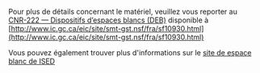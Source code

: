 Pour plus de détails concernant le matériel, veuillez vous reporter au     
[CNR-222 — Dispositifs d’espaces blancs (DEB)](http://www.ic.gc.ca/eic/site/smt-gst.nsf/fra/sf10930.html)
disponible à     
[http://www.ic.gc.ca/eic/site/smt-gst.nsf/fra/sf10930.html](http://www.ic.gc.ca/eic/site/smt-gst.nsf/fra/sf10930.html)


Vous pouvez également trouver plus d'informations sur le [site de espace blanc de ISED](http://www.ic.gc.ca/eic/site/smt-gst.nsf/fra/h_sf10498.html) 




